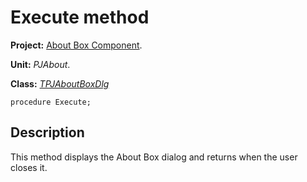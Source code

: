 # Execute method #

**Project:** [About Box Component](AboutBoxComponent.md).

**Unit:** _PJAbout_.

**Class:** _[TPJAboutBoxDlg](TPJAboutBoxDlg.md)_

```
procedure Execute;
```

## Description ##

This method displays the About Box dialog and returns when the user closes it.